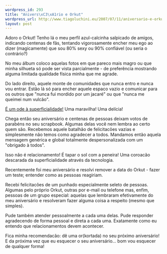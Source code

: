```yaml
--- 
wordpress_id: 293
title: "Anivers\xC3\xA1rio e Orkut"
wordpress_url: http://www.tiagoluchini.eu/2007/07/11/aniversario-e-orkut/
layout: post
---
```

Adoro o Orkut! Tenho lá o meu perfil azul-calcinha salpicado de amigos, indicando centenas de fãs, tentando vigorosamente encher meu ego ao dizer (magicamente) que sou 80% sexy ou 90% confiável (ou seria o contrário?)

No meu álbum coloco aquelas fotos em que pareco mais magro ou que minha silhueta só pode ser vista parcialmente - de preferência mostrando alguma limitada qualidade física minha que me agrade.

Do lado direito, aquele monte de comunidades que nunca entro e nunca vou entrar. Estão lá só para encher aquele espaco vazio e comunicar para os outros que "nunca fui mordido por um jacaré" ou que "nunca me queimei num vulcão".

<a href="http://www.tiagoluchini.eu/2007/07/10/orkut-e-brasil/">É um ode à superficialidade!</a> Uma maravilha! Uma delícia!

Chega então seu aniversário e centenas de pessoas deixam votos de parabéns no seu scrapbook. Algumas delas você nem lembra ao certo quem são. Recebemos aquele batalhão de felicitacões vazias e simplesmente não temos como  agradecer a todos. Mandamos então aquela mensagem genérica e global totalmente despersonalizada com um "obrigado à todos".

Isso não é relacionamento! É tapar o sol com a peneira! Uma coroacão descarada da superficialidade através da tecnologia.

Recentemente foi meu aniversário e resolvi remover a data do Orkut - fazer um teste; entender como as pessoas reagiriam.

Recebi felicitacões de um punhado especialmente seleto de pessoas. Algumas pelo próprio Orkut, outras por e-mail ou telefone mas, enfim, pessoas de um grupo especial: aquelas que lembraram efetivamente do meu aniversário e resolveram fazer alguma coisa a respeito (mesmo que simples).

Pude também atender pessoalmente a cada uma delas. Pude responder agradecendo de forma pessoal e direta a cada uma. Exatamente como eu entendo que relacionamentos devem acontecer.

Fica minha recomendacão: dê uma or(kortada) no seu próximo aniversário! E da próxima vez que eu esquecer o seu aniversário... bom vou esquecer de qualquer forma!
